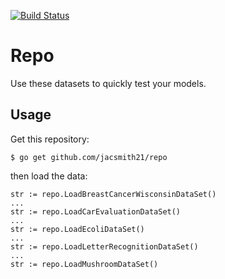 [![Build Status](https://travis-ci.org/jacsmith21/repo.png?branch=master)](https://travis-ci.org/jacsmith21/repo)
# Repo
Use these datasets to quickly test your models.

## Usage
Get this repository:
```
$ go get github.com/jacsmith21/repo
```
then load the data:
```
str := repo.LoadBreastCancerWisconsinDataSet()
...
str := repo.LoadCarEvaluationDataSet()
...
str := repo.LoadEcoliDataSet()
...
str := repo.LoadLetterRecognitionDataSet()
...
str := repo.LoadMushroomDataSet()
```
